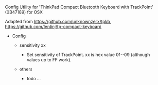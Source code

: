 Config Utility for 'ThinkPad Compact Bluetooth Keyboard with TrackPoint' (0B47189) for OSX

Adapted from https://github.com/unknownzerx/tpkb, https://github.com/lentinj/tp-compact-keyboard

- Config
	- sensitivity xx
		- Set sensitivity of TrackPoint. xx is hex value 01--09 (although values up to FF work).

	- others
		- todo ...
